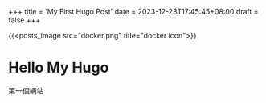 +++
title = 'My First Hugo Post'
date = 2023-12-23T17:45:45+08:00
draft = false
+++

<!-- ![A Docker Icon](http://ithelpm.github.io/ithelpm_blog/docker.png) -->

{{<posts_image src="docker.png" title="docker icon">}}

# Hello My Hugo

第一個網站
